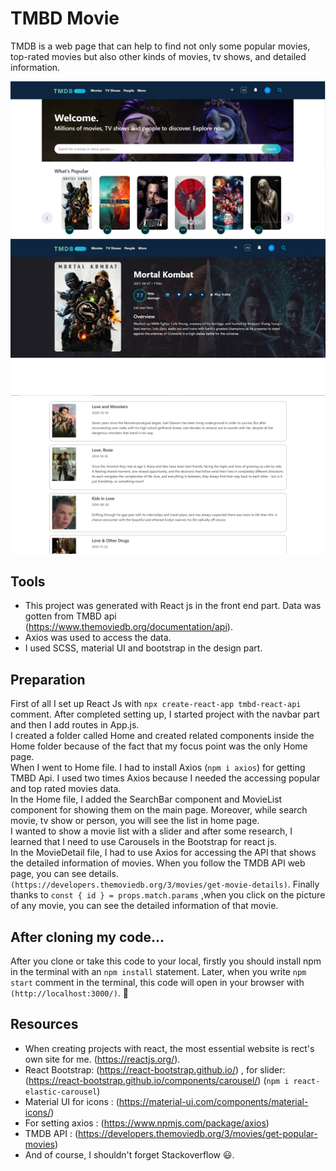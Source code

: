 # TMBD Movie 

TMDB is a web page that can help to find not only some popular movies, top-rated movies but also other kinds of movies, tv shows, and detailed information.

<img src="./src/Images/tmdb-main-page.png" width="700" alt="main screen">
<img src="./src/Images/tmdb-detailed-page.png" width="700" alt="detailed screen">
<img src="./src/Images/tmdb-searched-page.jpg" width="700" alt="serached movie screen">

## Tools

- This project was generated with React js in the front end part. Data was gotten from TMBD api (https://www.themoviedb.org/documentation/api). <br/>
- Axios was used to access the data. <br/>
- I used SCSS, material UI and bootstrap in the design part.  


## Preparation 

First of all I set up React Js with `npx create-react-app tmbd-react-api` comment. After completed setting up, I started project with the navbar part and then I add routes in App.js.<br/>
I created a folder called Home and created related components inside the Home folder because of the fact that my focus point was the only Home page.
<br/>
When I went to Home file. I had to install Axios (`npm i axios`) for getting TMBD Api. I used two times Axios because I needed the accessing popular and top rated movies data. 
<br/>
In the Home file, I added the SearchBar component and MovieList component for showing them on the main page.
Moreover, while search movie, tv show or person, you will see the list in home page.
<br/>
I wanted to show a movie list with a slider and after some research, I learned that I need to use Carousels in the Bootstrap for react js. 
<br/>
In the MovieDetail file, I had to use Axios for accessing the API that shows the detailed information of movies. When you follow the TMDB API web page, you can see details. `(https://developers.themoviedb.org/3/movies/get-movie-details)`. Finally thanks to `const { id } = props.match.params` ,when you click on the picture of any movie, you can see the detailed information of that movie. 

## After cloning my code...

After you clone or take this code to your local, firstly you should install npm in the terminal with an `npm install` statement. Later, when you write `npm start` comment in the terminal, this code will open in your browser with `(http://localhost:3000/)`. 🎉

## Resources

- When creating projects with react, the most essential website is rect's own site for me. (https://reactjs.org/). <br/>
- React Bootstrap: (https://react-bootstrap.github.io/) , for slider: (https://react-bootstrap.github.io/components/carousel/) (`npm i react-elastic-carousel`) <br/>
- Material UI for icons : (https://material-ui.com/components/material-icons/) <br/>
- For setting axios : (https://www.npmjs.com/package/axios) <br/>
- TMDB API : (https://developers.themoviedb.org/3/movies/get-popular-movies) <br/>
- And of course, I shouldn't forget Stackoverflow 😃.



